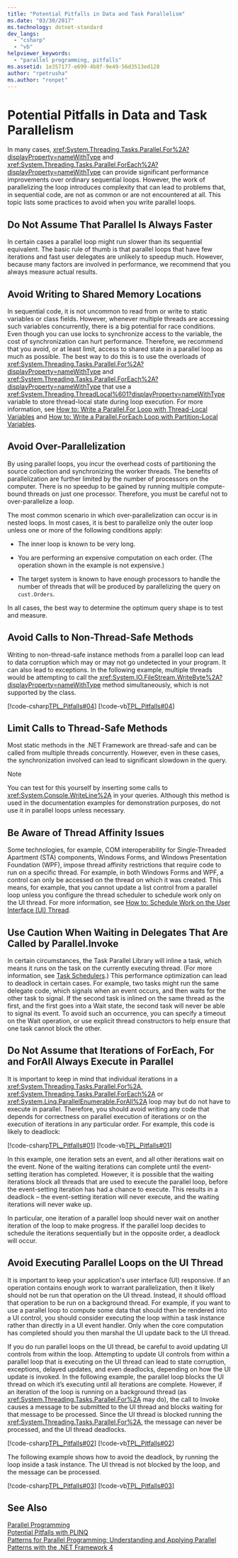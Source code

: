```yaml
---
title: "Potential Pitfalls in Data and Task Parallelism"
ms.date: "03/30/2017"
ms.technology: dotnet-standard
dev_langs: 
  - "csharp"
  - "vb"
helpviewer_keywords: 
  - "parallel programming, pitfalls"
ms.assetid: 1e357177-e699-4b8f-9e49-56d3513ed128
author: "rpetrusha"
ms.author: "ronpet"
---
```

# Potential Pitfalls in Data and Task Parallelism
In many cases, <xref:System.Threading.Tasks.Parallel.For%2A?displayProperty=nameWithType> and <xref:System.Threading.Tasks.Parallel.ForEach%2A?displayProperty=nameWithType> can provide significant performance improvements over ordinary sequential loops. However, the work of parallelizing the loop introduces complexity that can lead to problems that, in sequential code, are not as common or are not encountered at all. This topic lists some practices to avoid when you write parallel loops.  
  
## Do Not Assume That Parallel Is Always Faster  
 In certain cases a parallel loop might run slower than its sequential equivalent. The basic rule of thumb is that parallel loops that have few iterations and fast user delegates are unlikely to speedup much. However, because many factors are involved in performance, we recommend that you always measure actual results.  
  
## Avoid Writing to Shared Memory Locations  
 In sequential code, it is not uncommon to read from or write to static variables or class fields. However, whenever multiple threads are accessing such variables concurrently, there is a big potential for race conditions. Even though you can use locks to synchronize access to the variable, the cost of synchronization can hurt performance. Therefore, we recommend that you avoid, or at least limit, access to shared state in a parallel loop as much as possible. The best way to do this is to use the overloads of <xref:System.Threading.Tasks.Parallel.For%2A?displayProperty=nameWithType> and <xref:System.Threading.Tasks.Parallel.ForEach%2A?displayProperty=nameWithType> that use a <xref:System.Threading.ThreadLocal%601?displayProperty=nameWithType> variable to store thread-local state during loop execution. For more information, see [How to: Write a Parallel.For Loop with Thread-Local Variables](../../../docs/standard/parallel-programming/how-to-write-a-parallel-for-loop-with-thread-local-variables.md) and [How to: Write a Parallel.ForEach Loop with Partition-Local Variables](../../../docs/standard/parallel-programming/how-to-write-a-parallel-foreach-loop-with-partition-local-variables.md).  
  
## Avoid Over-Parallelization  
 By using parallel loops, you incur the overhead costs of partitioning the source collection and synchronizing the worker threads. The benefits of parallelization are further limited by the number of processors on the computer. There is no speedup to be gained by running multiple compute-bound threads on just one processor. Therefore, you must be careful not to over-parallelize a loop.  
  
 The most common scenario in which over-parallelization can occur is in nested loops. In most cases, it is best to parallelize only the outer loop unless one or more of the following conditions apply:  
  
-   The inner loop is known to be very long.  
  
-   You are performing an expensive computation on each order. (The operation shown in the example is not expensive.)  
  
-   The target system is known to have enough processors to handle the number of threads that will be produced by parallelizing the query on `cust.Orders`.  
  
 In all cases, the best way to determine the optimum query shape is to test and measure.  
  
## Avoid Calls to Non-Thread-Safe Methods  
 Writing to non-thread-safe instance methods from a parallel loop can lead to data corruption which may or may not go undetected in your program. It can also lead to exceptions. In the following example, multiple threads would be attempting to call the <xref:System.IO.FileStream.WriteByte%2A?displayProperty=nameWithType> method simultaneously, which is not supported by the class.  
  
 [!code-csharp[TPL_Pitfalls#04](../../../samples/snippets/csharp/VS_Snippets_Misc/tpl_pitfalls/cs/pitfalls.cs#04)]
 [!code-vb[TPL_Pitfalls#04](../../../samples/snippets/visualbasic/VS_Snippets_Misc/tpl_pitfalls/vb/pitfalls_vb.vb#04)]  
  
## Limit Calls to Thread-Safe Methods  
 Most static methods in the .NET Framework are thread-safe and can be called from multiple threads concurrently. However, even in these cases, the synchronization involved can lead to significant slowdown in the query.  
  
> [!NOTE]
>  You can test for this yourself by inserting some calls to <xref:System.Console.WriteLine%2A> in your queries. Although this method is used in the documentation examples for demonstration purposes, do not use it in parallel loops unless necessary.  
  
## Be Aware of Thread Affinity Issues  
 Some technologies, for example, COM interoperability for Single-Threaded Apartment (STA) components, Windows Forms, and Windows Presentation Foundation (WPF), impose thread affinity restrictions that require code to run on a specific thread. For example, in both Windows Forms and WPF, a control can only be accessed on the thread on which it was created. This means, for example, that you cannot update a list control from a parallel loop unless you configure the thread scheduler to schedule work only on the UI thread. For more information, see [How to: Schedule Work on the User Interface (UI) Thread](http://msdn.microsoft.com/library/32a846a5-d628-4933-907b-4888ff72c663).  
  
## Use Caution When Waiting in Delegates That Are Called by Parallel.Invoke  
 In certain circumstances, the Task Parallel Library will inline a task, which means it runs on the task on the currently executing thread. (For more information, see [Task Schedulers](http://msdn.microsoft.com/library/638f8ea5-21db-47a2-a934-86e1e961bf65).) This performance optimization can lead to deadlock in certain cases. For example, two tasks might run the same delegate code, which signals when an event occurs, and then waits for the other task to signal. If the second task is inlined on the same thread as the first, and the first goes into a Wait state, the second task will never be able to signal its event. To avoid such an occurrence, you can specify a timeout on the Wait operation, or use explicit thread constructors to help ensure that one task cannot block the other.  
  
## Do Not Assume that Iterations of ForEach, For and ForAll Always Execute in Parallel  
 It is important to keep in mind that individual iterations in a <xref:System.Threading.Tasks.Parallel.For%2A>, <xref:System.Threading.Tasks.Parallel.ForEach%2A> or <xref:System.Linq.ParallelEnumerable.ForAll%2A> loop may but do not have to execute in parallel. Therefore, you should avoid writing any code that depends for correctness on parallel execution of iterations or on the execution of iterations in any particular order. For example, this code is likely to deadlock:  
  
 [!code-csharp[TPL_Pitfalls#01](../../../samples/snippets/csharp/VS_Snippets_Misc/tpl_pitfalls/cs/pitfalls.cs#01)]
 [!code-vb[TPL_Pitfalls#01](../../../samples/snippets/visualbasic/VS_Snippets_Misc/tpl_pitfalls/vb/pitfalls_vb.vb#01)]  
  
 In this example, one iteration sets an event, and all other iterations wait on the event. None of the waiting iterations can complete until the event-setting iteration has completed. However, it is possible that the waiting iterations block all threads that are used to execute the parallel loop, before the event-setting iteration has had a chance to execute. This results in a deadlock – the event-setting iteration will never execute, and the waiting iterations will never wake up.  
  
 In particular, one iteration of a parallel loop should never wait on another iteration of the loop to make progress. If the parallel loop decides to schedule the iterations sequentially but in the opposite order, a deadlock will occur.  
  
## Avoid Executing Parallel Loops on the UI Thread  
 It is important to keep your application's user interface (UI) responsive. If an operation contains enough work to warrant parallelization, then it likely should not be run that operation on the UI thread.  Instead, it should offload that operation to be run on a background thread. For example, if you want to use a parallel loop to compute some data that should then be rendered into a UI control, you should consider executing the loop within a task instance rather than directly in a UI event handler.  Only when the core computation has completed should you then marshal the UI update back to the UI thread.  
  
 If you do run parallel loops on the UI thread, be careful to avoid updating UI controls from within the loop. Attempting to update UI controls from within a parallel loop that is executing on the UI thread can lead to state corruption, exceptions, delayed updates, and even deadlocks, depending on how the UI update is invoked. In the following example, the parallel loop blocks the UI thread on which it’s executing until all iterations are complete. However, if an iteration of the loop is running on a background thread (as <xref:System.Threading.Tasks.Parallel.For%2A> may do), the call to Invoke causes a message to be submitted to the UI thread and blocks waiting for that message to be processed. Since the UI thread is blocked running the <xref:System.Threading.Tasks.Parallel.For%2A>, the message can never be processed, and the UI thread deadlocks.  
  
 [!code-csharp[TPL_Pitfalls#02](../../../samples/snippets/csharp/VS_Snippets_Misc/tpl_pitfalls/cs/pitfalls.cs#02)]
 [!code-vb[TPL_Pitfalls#02](../../../samples/snippets/visualbasic/VS_Snippets_Misc/tpl_pitfalls/vb/pitfalls_vb.vb#02)]  
  
 The following example shows how to avoid the deadlock, by running the loop inside a task instance. The UI thread is not blocked by the loop, and the message can be processed.  
  
 [!code-csharp[TPL_Pitfalls#03](../../../samples/snippets/csharp/VS_Snippets_Misc/tpl_pitfalls/cs/pitfalls.cs#03)]
 [!code-vb[TPL_Pitfalls#03](../../../samples/snippets/visualbasic/VS_Snippets_Misc/tpl_pitfalls/vb/pitfalls_vb.vb#03)]  
  
## See Also  
 [Parallel Programming](../../../docs/standard/parallel-programming/index.md)  
 [Potential Pitfalls with PLINQ](../../../docs/standard/parallel-programming/potential-pitfalls-with-plinq.md)  
 [Patterns for Parallel Programming: Understanding and Applying Parallel Patterns with the .NET Framework 4](https://www.microsoft.com/download/details.aspx?id=19222)
